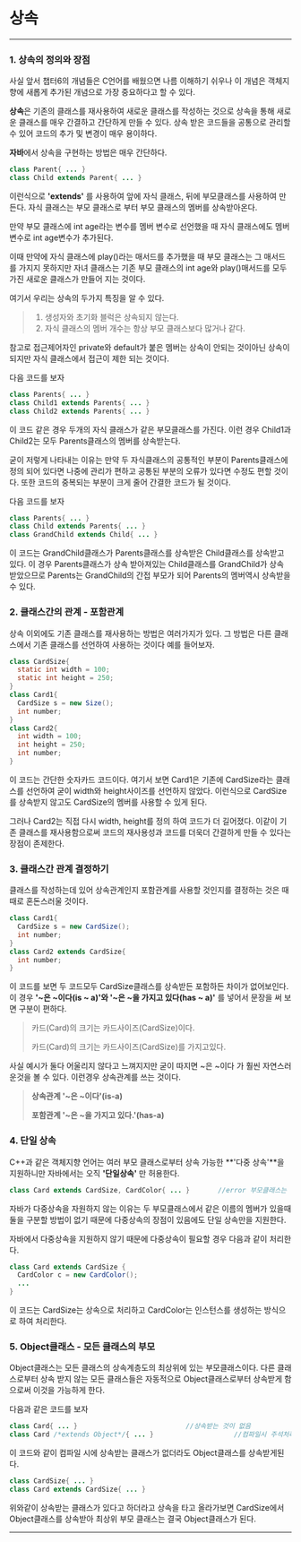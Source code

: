 # 상속

---

### 1. 상속의 정의와 장점

사실 앞서 챕터6의 개념들은 C언어를 배웠으면 나름 이해하기 쉬우나 이 개념은 객체지향에 새롭게 추가된 개념으로 가장 중요하다고 할 수 있다. 

**상속**은 기존의 클래스를 재사용하여 새로운 클래스를 작성하는 것으로 상속을 통해 새로운 클래스를 매우 간결하고 간단하게 만들 수 있다. 상속 받은 코드들을 공통으로 관리할 수 있어 코드의 추가 및 변경이 매우 용이하다.

**자바**에서 상속을 구현하는 방법은 매우 간단하다.

~~~java
class Parent{ ... }
class Child extends Parent{ ... }
~~~

이런식으로 **'extends'** 를 사용하여 앞에 자식 클래스, 뒤에 부모클래스를 사용하여 만든다. 자식 클래스는 부모 클래스로 부터 부모 클래스의 멤버를 상속받아온다.

만약 부모 클래스에 int age라는 변수를 멤버 변수로 선언했을 때 자식 클래스에도 멤버변수로 int age변수가 추가된다. 

이때 만약에 자식 클래스에 play()라는 매서드를 추가했을 때 부모 클래스는 그 매서드를 가지지 못하지만 자녀 클래스는 기존 부모 클래스의 int age와 play()매서드를 모두 가진 새로운 클래스가 만들어 지는 것이다.

여기서 우리는 상속의 두가지 특징을 알 수 있다.

> 1. 생성자와 초기화 블럭은 상속되지 않는다.
> 2. 자식 클래스의 멤버 개수는 항상 부모 클래스보다 많거나 같다.

참고로 접근제어자인 private와 default가 붙은 멤버는 상속이 안되는 것이아닌 상속이 되지만 자식 클래스에서 접근이 제한 되는 것이다.

다음 코드를 보자

~~~java
class Parents{ ... }
class Child1 extends Parents{ ... }
class Child2 extends Parents{ ... }
~~~

이 코드 같은 경우 두개의 자식 클래스가 같은 부모클래스를 가진다. 이런 경우 Child1과 Child2는 모두 Parents클래스의 멤버를 상속받는다. 

굳이 저렇게 나타내는 이유는 만약 두 자식클래스의 공통적인 부분이 Parents클래스에 정의 되어 있다면 나중에 관리가 편하고 공통된 부분의 오류가 있다면 수정도 편할 것이다. 또한 코드의 중복되는 부분이 크게 줄어 간결한 코드가 될 것이다.

다음 코드를 보자

~~~java
class Parents{ ... }
class Child extends Parents{ ... }
class GrandChild extends Child{ ... }
~~~

이 코드는 GrandChild클래스가 Parents클래스를 상속받은 Child클래스를 상속받고 있다. 이 경우 Parents클래스가 상속 받아져있는 Child클래스를 GrandChild가 상속 받았으므로 Parents는 GrandChild의 간접 부모가 되어 Parents의 멤버역시 상속받을 수 있다.

### 2. 클래스간의 관계 - 포함관계

상속 이외에도 기존 클래스를 재사용하는 방법은 여러가지가 있다. 그 방법은 다른 클래스에서 기존 클래스를 선언하여 사용하는 것이다 예를 들어보자.

~~~java
class CardSize{
  static int width = 100;
  static int height = 250;
}
class Card1{
  CardSize s = new Size();
  int number;
}
class Card2{
  int width = 100;
  int height = 250;
  int number;
}
~~~

이 코드는 간단한 숫자카드 코드이다. 여기서 보면 Card1은 기존에 CardSize라는 클래스를 선언하여 굳이 width와 height사이즈를 선언하지 않았다. 이런식으로 CardSize를 상속받지 않고도 CardSize의 멤버를 사용할 수 있게 된다.

그러나 Card2는 직접 다시 width, height를 정의 하여 코드가 더 길어졌다. 이같이 기존 클래스를 재사용함으로써 코드의 재사용성과 코드를 더욱더 간결하게 만들 수 있다는 장점이 존제한다.

### 3. 클래스간 관계 결정하기

클래스를 작성하는데 있어 상속관계인지 포함관계를 사용할 것인지를 결정하는 것은 때때로 혼돈스러울 것이다.

~~~java
class Card1{
  CardSize s = new CardSize();
  int number;
}
class Card2 extends CardSize{
  int number;
}
~~~

이 코드를 보면 두 코드모두 CardSize클래스를 상속받든 포함하든 차이가 없어보인다. 이 경우 **'~은 ~이다(is ~ a)'와 '~은 ~을 가지고 있다(has ~ a)'** 를 넣어서 문장을 써 보면 구분이 편하다.

>카드(Card)의 크기는 카드사이즈(CardSize)이다.
>
>카드(Card)의 크기는 카드사이즈(CardSize)를 가지고있다.

사실 예시가 둘다 어울리지 않다고 느껴지지만 굳이 따지면 ~은 ~이다 가 훨씬 자연스러운것을 볼 수 있다. 이런경우 상속관계를 쓰는 것이다.

> **상속관계 '~은 ~이다'(is-a)**
>
> **포함관계 '~은 ~을 가지고 있다.'(has-a)**

### 4. 단일 상속

C++과 같은 객체지향 언어는 여러 부모 클래스로부터 상속 가능한 **'다중 상속'**을 지원하니만 자바에서는 오직 **'단일상속'** 만 허용한다.

~~~java
class Card extends CardSize, CardColor{ ... }		//error 부모클래스는 하나만!
~~~

 자바가 다중상속을 자원하지 않는 이유는 두 부모클래스에서 같은 이름의 멤버가 있을때 둘을 구분할 방법이 없기 때문에 다중상속의 장점이 있음에도 단일 상속만을 지원한다.

자바에서 다중상속을 지원하지 않기 때문에 다중상속이 필요할 경우 다음과 같이 처리한다.

~~~java
class Card extends CardSize {
  CardColor c = new CardColor();
  ...
}
~~~

이 코드는 CardSize는 상속으로 처리하고 CardColor는 인스턴스를 생성하는 방식으로 하여 처리한다.

### 5. Object클래스 - 모든 클래스의 부모

Object클래스는 모든 클래스의 상속계층도의 최상위에 있는 부모클래스이다. 다른 클래스로부터 상속 받지 않는 모든 클래스들은 자동적으로 Object클래스로부터 상속받게 함으로써 이것을 가능하게 한다.

다음과 같은 코드를 보자

~~~java
class Card{ ... }							//상속받는 것이 없음
class Card /*extends Object*/{ ... }					//컴파일시 주석처리한부분을 추가하여 하게된다.
~~~

이 코드와 같이 컴파일 시에 상속받는 클래스가 없더라도 Object클래스를 상속받게된다.

~~~java
class CardSize{ ... }
class Card extends CardSize{ ... }
~~~

위와같이 상속받는 클래스가 있다고 하더라고 상속을 타고 올라가보면 CardSize에서 Object클래스를 상속받아 최상위 부모 클래스는 결국 Object클래스가 된다.

---

